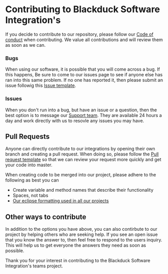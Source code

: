 # Contributing to Blackduck Software Integration's

If you decide to contribute to our repository, please follow our [Code of conduct](./CODE_OF_CONDUCT.md) when contributing. We value all contributions and will review them as soon as we can.

### Bugs
When using our software, it is possible that you will come across a bug. If this happens, Be sure to come to our issues page to see if anyone else has ran into this same problem. If no one has reported it, then please submit an issue followig this [Issue template](./ISSUE_TEMPLATE.md).

### Issues
When you don't run into a bug, but have an issue or a question, then the best option is to message our [Support team](https://www.blackducksoftware.com/support/contact-support). They are available 24 hours a day and work directly with us to resovle any issues you may have.

## Pull Requests
Anyone can directly contribute to our integrations by opening their own branch and creating a pull request. When doing so, please follow the [Pull request template](./PULL_REQUEST_TEMPLATE.md) so that we can review your request more quickly and get your code into master.

When creating code to be merged into our project, please adhere to the following as best you can
* Create variable and method names that describe their functionality
* Spaces, not tabs
* [Our eclipse formatting used in all our projects](https://blackducksoftware.github.io/integration-resources/eclipse/IntegrationOssFormat.xml)

## Other ways to contribute
In addition to the options you have above, you can also contirbute to our project by helping others who are seeking help. If you see an open issue that you know the answer to, then feel free to respond to the users inquiry. This will help us to get everyone the answers they need as soon as possible.

Thank you for your interest in contributing to the Blackduck Software Integration's teams project.
